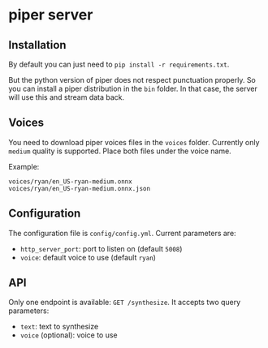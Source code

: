 # piper server

## Installation

By default you can just need to `pip install -r requirements.txt`.

But the python version of piper does not respect punctuation properly. So you can install a piper distribution in the `bin` folder. In that case, the server will use this and stream data back.

## Voices

You need to download piper voices files in the `voices` folder. Currently only `medium` quality is supported. Place both files under the voice name.

Example:
```
voices/ryan/en_US-ryan-medium.onnx
voices/ryan/en_US-ryan-medium.onnx.json
```

## Configuration

The configuration file is `config/config.yml`. Current parameters are:

- `http_server_port`: port to listen on (default `5008`)
- `voice`: default voice to use (default `ryan`)

## API

Only one endpoint is available: `GET /synthesize`. It accepts two query parameters:

- `text`: text to synthesize
- `voice` (optional): voice to use

